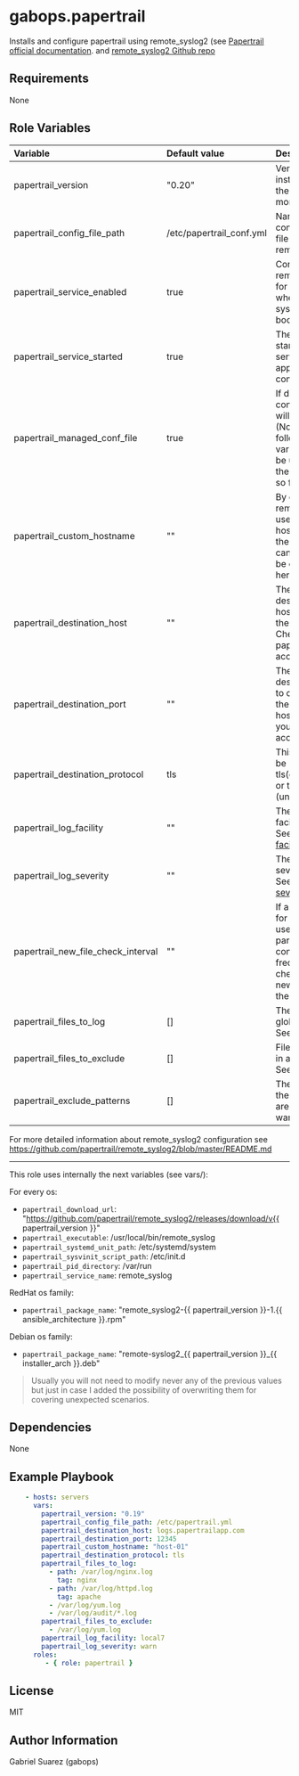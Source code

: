 gabops.papertrail
=================

Installs and configure papertrail using remote_syslog2 (see 
[Papertrail official documentation](https://help.papertrailapp.com/kb/configuration/configuring-centralized-logging-from-text-log-files-in-unix/).
and [remote_syslog2 Github repo](https://github.com/papertrail/remote_syslog2)

Requirements
------------

None

Role Variables
--------------

| Variable                           | Default value            | Description   |
| :---                               | :---                     | :---          |
| papertrail_version                 | "0.20"                   | Version to install. 0.20 is the latest at the moment                      |
| papertrail_config_file_path        | /etc/papertrail_conf.yml | Name of the configuration file for remote_syslog                          |
| papertrail_service_enabled         | true                     | Configure remote_syslog for starting when the system is booted            |
| papertrail_service_started         | true                     | The role will start the service after applying the configuration          |
| papertrail_managed_conf_file       | true                     | If disabled, no configuration will be applied (None of the following variables will be used). Just the installation so far |
| papertrail_custom_hostname         | ""                       | By default remote_syslog2 uses the hostname of the node. This can be this can be overwritten here |
| papertrail_destination_host        | ""                       | The papertrail destination host to send the logs to. Check your papertrail account for it. |
| papertrail_destination_port        | ""                       | The papertrail destination port to connect to the destination host. Check your papertrail account for it.              |
| papertrail_destination_protocol    | tls                      | This value can be tls(encrypted) or tcp (unencrypted)              |
| papertrail_log_facility            | ""                       | The syslog facility to use. See [syslog facility](https://en.wikipedia.org/wiki/Syslog#Facility) |
| papertrail_log_severity            | ""                       | The syslog severity to use. See  [syslog severity](https://en.wikipedia.org/wiki/Syslog#Severity_level) |
| papertrail_new_file_check_interval | ""                       | If a glob pattern for logs files is used this parameter controls the frecuency of checking for new log files in the directory |
| papertrail_files_to_log            | []                       | The file or globs to read. See examples. |
| papertrail_files_to_exclude        | []                       | Files to exclude in a directory. See examples |
| papertrail_exclude_patterns        | []                       | The pattern in the log file you are reading you want to ignore. |

For more detailed information about remote_syslog2 configuration see https://github.com/papertrail/remote_syslog2/blob/master/README.md

---
This role uses internally the next variables (see vars/):

For every os:
- `papertrail_download_url`: "https://github.com/papertrail/remote_syslog2/releases/download/v{{ papertrail_version }}"
- `papertrail_executable`: /usr/local/bin/remote_syslog
- `papertrail_systemd_unit_path`: /etc/systemd/system
- `papertrail_sysvinit_script_path`: /etc/init.d
- `papertrail_pid_directory`: /var/run
- `papertrail_service_name`: remote_syslog

RedHat os family:
- `papertrail_package_name`: "remote_syslog2-{{ papertrail_version }}-1.{{ ansible_architecture }}.rpm"

Debian os family:
- `papertrail_package_name`: "remote-syslog2_{{ papertrail_version }}_{{ installer_arch }}.deb"

> Usually you will not need to modify never any of the previous values but just in case I added the possibility of overwriting them for covering unexpected scenarios.


Dependencies
------------

None

Example Playbook
----------------

```yaml
    - hosts: servers
      vars:
        papertrail_version: "0.19"
        papertrail_config_file_path: /etc/papertrail.yml
        papertrail_destination_host: logs.papertrailapp.com
        papertrail_destination_port: 12345
        papertrail_custom_hostname: "host-01"
        papertrail_destination_protocol: tls
        papertrail_files_to_log:
          - path: /var/log/nginx.log
            tag: nginx
          - path: /var/log/httpd.log
            tag: apache
          - /var/log/yum.log
          - /var/log/audit/*.log
        papertrail_files_to_exclude:
          - /var/log/yum.log
        papertrail_log_facility: local7
        papertrail_log_severity: warn
      roles:
         - { role: papertrail }
```

License
-------

MIT

Author Information
------------------

Gabriel Suarez (gabops)
